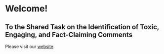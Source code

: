 # Welcome!
## To the Shared Task on the Identification of Toxic, Engaging, and Fact-Claiming Comments

Please visit our [website](https://germeval2021toxic.github.io/SharedTask/). 
